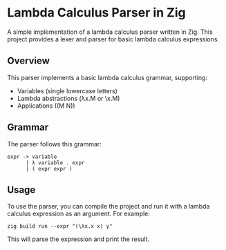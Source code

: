 # Lambda Calculus Parser in Zig

A simple implementation of a lambda calculus parser written in Zig. This project provides a lexer and parser for basic lambda calculus expressions.

## Overview

This parser implements a basic lambda calculus grammar, supporting:

- Variables (single lowercase letters)
- Lambda abstractions (λx.M or \x.M)
- Applications ((M N))

## Grammar

The parser follows this grammar:

```
expr -> variable
      | λ variable . expr
      | ( expr expr )
```

## Usage

To use the parser, you can compile the project and run it with a lambda calculus expression as an argument. For example:

```
zig build run --expr "(\λx.x x) y"
```

This will parse the expression and print the result.
